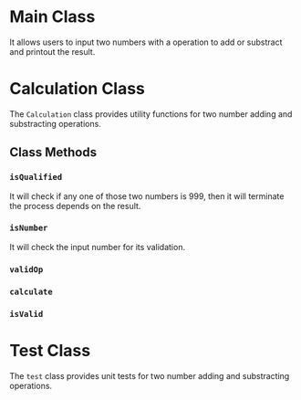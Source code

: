 # Main Class

It allows users to input two numbers with a operation to add or substract and printout the result.

# Calculation Class

The `Calculation` class provides utility functions for two number adding and substracting operations.

## Class Methods

### `isQualified`

It will check if any one of those two numbers is 999, then it will terminate the process depends on the result.

### `isNumber`

It will check the input number for its validation.

### `validOp`


### `calculate`


### `isValid`


# Test Class

The `test` class provides unit tests for two number adding and substracting operations.
